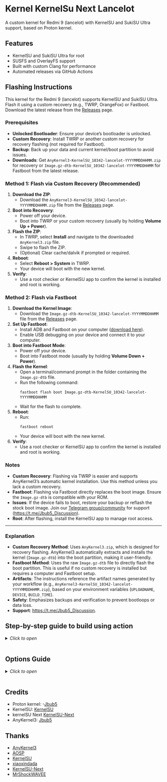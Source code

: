 # Kernel KernelSu Next Lancelot
A custom kernel for Redmi 9 (lancelot) with KernelSU and SukiSU Ultra support, based on Proton kernel.

## Features
- KernelSU and SukiSU Ultra for root
- SUSFS and OverlayFS support
- Built with custom Clang for performance
- Automated releases via GitHub Actions

## Flashing Instructions

This kernel for the Redmi 9 (lancelot) supports KernelSU and SukiSU Ultra. Flash it using a custom recovery (e.g., TWRP, OrangeFox) or Fastboot. Download the latest release from the [Releases](https://github.com/Edhic1/kernel_KSu_Next_Lancelot/releases) page.

### Prerequisites

- **Unlocked Bootloader**: Ensure your device’s bootloader is unlocked.
- **Custom Recovery**: Install TWRP or another custom recovery for recovery flashing (not required for Fastboot).
- **Backup**: Back up your data and current kernel/boot partition to avoid issues.
- **Downloads**: Get `AnyKernel3-KernelSU_10342-lancelot-YYYYMMDDHHMM.zip` for recovery or `Image.gz-dtb-KernelSU_10342-lancelot-YYYYMMDDHHMM` for Fastboot from the latest release.

### Method 1: Flash via Custom Recovery (Recommended)

1. **Download the ZIP**:
   - Download the `AnyKernel3-KernelSU_10342-lancelot-YYYYMMDDHHMM.zip` file from the [Releases](https://github.com/Edhic1/kernel_KSu_Next_Lancelot/releases) page.
2. **Boot into Recovery**:
   - Power off your device.
   - Boot into TWRP or your custom recovery (usually by holding **Volume Up + Power**).
3. **Flash the ZIP**:
   - In TWRP, select **Install** and navigate to the downloaded `AnyKernel3.zip` file.
   - Swipe to flash the ZIP.
   - (Optional) Clear cache/dalvik if prompted or required.
4. **Reboot**:
   - Select **Reboot > System** in TWRP.
   - Your device will boot with the new kernel.
5. **Verify**:
   - Use a root checker or KernelSU app to confirm the kernel is installed and root is working.

### Method 2: Flash via Fastboot

1. **Download the Kernel Image**:
   - Download the `Image.gz-dtb-KernelSU_10342-lancelot-YYYYMMDDHHMM` file from the [Releases](https://github.com/Edhic1/kernel_KSu_Next_Lancelot/releases) page.
2. **Set Up Fastboot**:
   - Install ADB and Fastboot on your computer ([download here](https://developer.android.com/tools/releases/platform-tools)).
   - Enable USB debugging on your device and connect it to your computer.
3. **Boot into Fastboot Mode**:
   - Power off your device.
   - Boot into Fastboot mode (usually by holding **Volume Down + Power**).
4. **Flash the Kernel**:
   - Open a terminal/command prompt in the folder containing the `Image.gz-dtb` file.
   - Run the following command:
     ```
     fastboot flash boot Image.gz-dtb-KernelSU_10342-lancelot-YYYYMMDDHHMM
     ```
   - Wait for the flash to complete.
5. **Reboot**:
   - Run:
     ```
     fastboot reboot
     ```
   - Your device will boot with the new kernel.
6. **Verify**:
   - Use a root checker or KernelSU app to confirm the kernel is installed and root is working.

### Notes
- **Custom Recovery**: Flashing via TWRP is easier and supports AnyKernel3’s automatic kernel installation. Use this method unless you lack a custom recovery.
- **Fastboot**: Flashing via Fastboot directly replaces the boot image. Ensure the `Image.gz-dtb` is compatible with your ROM.
- **Issues**: If the device fails to boot, restore your backup or reflash the stock boot image. Join our [Telegram group/community](#) for support (https://t.me/Jbub5_Discussion).
- **Root**: After flashing, install the KernelSU app to manage root access.

---

### Explanation
- **Custom Recovery Method**: Uses `AnyKernel3.zip`, which is designed for recovery flashing. AnyKernel3 automatically extracts and installs the kernel (`Image.gz-dtb`) into the boot partition, making it user-friendly.
- **Fastboot Method**: Uses the raw `Image.gz-dtb` file to directly flash the boot partition. This is useful if no custom recovery is installed but requires a computer and Fastboot setup.
- **Artifacts**: The instructions reference the artifact names generated by your workflow (e.g., `AnyKernel3-KernelSU_10342-lancelot-YYYYMMDDHHMM.zip`), based on your environment variables (`UPLOADNAME`, `DEVICE`, `BUILD_TIME`).
- **Safety**: Emphasizes backups and verification to prevent bootloops or data loss.
- **Support**: https://t.me/Jbub5_Discussion.


## Step-by-step guide to build using action
<details>
  <summary><i>Click to open</i></summary>

>### 1.
>![01](guide/images/01.png)

>### 2.
>![02](guide/images/02.png)
> **Note:** Unselect `Copy the kernel-tree_lancelot branch only` if you are building for merlin.

>### 3.
>![03](guide/images/03.png)

>### 4.
>![04](guide/images/04.png)

>### 5.
>![05](guide/images/05.png)

>### 6.
>![06](guide/images/06.png)

>### 7.
>![07](guide/images/07.png)

>### 8.
>![08](guide/images/08.png)

>### 9.
>![09](guide/images/09.png)

>### 10.
>![10](guide/images/10.png)

>### 11.
>![11](guide/images/11.png)
> **Note:** Reload this page if the yellow circle does not appear.

>### 12.
>![12](guide/images/12.png)

>### 13.
>![13](guide/images/13.png)

>### 14.
>![14](guide/images/14.png)
  
</details>
<br>

## Options Guide

<details>
  <summary><i>Click to open</i></summary>

> All options are located in [config.env](config.env)

### KERNEL_SOURCE

Change this to your kernel repository link.

For example: `https://github.com/Jbub5/android_kernel_xiaomi_mt6768`

### KERNEL_SOURCE_BRANCH

Change this to your kernel branch.

For example: `kernel-tree`

### KERNEL_CONFIG

Change this to your kernel defconfig name.

For example: `lancelot_defconfig`

### KERNEL_IMAGE_NAME

Change this to the kernel binary that needs to be flashed, generally consistent with `BOARD_KERNEL_IMAGE_NAME` in your AOSP device tree.

For example: `Image.gz-dtb`

Common names include `Image`, `Image.gz`.

### KERNEL_ARCH

For example: `arm64`


### ENABLE_KERNELSU

Enable [KernelSU](https://kernelsu.org/guide/what-is-kernelsu.html) support.

#### KERNELSU_TAG

[KernelSU 1.0 no longer supports non-GKI kernels](https://github.com/tiann/KernelSU/issues/1705). The last supported version is [v0.9.5](https://github.com/tiann/KernelSU/tree/v0.9.5), please make sure to use the correct branch.

Select the branch or tag of KernelSU:

- ~~main branch (development version): `KERNELSU_TAG=main`~~
- Latest TAG (stable version): `KERNELSU_TAG=v0.9.5`
- Specify the TAG (such as `v0.5.2`): `KERNELSU_TAG=v0.5.2`

#### KSU_EXPECTED_SIZE and KSU_EXPECTED_HASH

Customize the size and hash values of the KernelSU manager signature, if you don't need to customize the manager then please leave them empty or fill in the official default values:

`KSU_EXPECTED_SIZE=0x033b`

`KSU_EXPECTED_HASH=c371061b19d8c7d7d6133c6a9bafe198fa944e50c1b31c9d8daa8d7f1fc2d2d6`

You can type `ksud debug get-sign <apk_path>` to get the size and hash of the apk signature.

#### KSU_REVERT

This will revert the [commit](https://github.com/tiann/KernelSU/commit/898e9d4f8ca9b2f46b0c6b36b80a872b5b88d899) that removed non-GKI support, making it possible to continue using [official KernelSU](https://kernelsu.org/guide/what-is-kernelsu.html) up to version [1.0.1](https://github.com/tiann/KernelSU/releases/tag/v1.0.1). Using versions newer than [1.0.1](https://github.com/tiann/KernelSU/releases/tag/v1.0.1) is not possible due to the removal of non-GKI support from the manager.

#### ADD_KPROBES_CONFIG

This is used in the installation of [KernelSU](https://kernelsu.org/guide/what-is-kernelsu.html) via kprobe. If kprobe is broken in your kernel or you don't know what it is then don't touch this config.

See details: https://kernelsu.org/guide/how-to-integrate-for-non-gki.html#integrate-with-kprobe

#### KSU_HOOKS_PATCH

If kprobe does not work in your kernel, then try enabling this option, this will automatically patch kernel source code to support [KernelSU](https://kernelsu.org/guide/what-is-kernelsu.html).

See details: https://kernelsu.org/guide/how-to-integrate-for-non-gki.html#manually-modify-the-kernel-source

### ADD_OVERLAYFS_CONFIG

If enabled will automatically put the configs needed for OverlayFS into your defconfig.

### ADD_APATCH_SUPPORT

If enabled will automatically put the configs needed for [APatch](https://apatch.dev/what-is-apatch.html) into your defconfig.

#### FIX_APATCH_OPENELA

This option provides fix for https://github.com/bmax121/APatch/issues/400.

### OLD_ANDROID_SUPPORT

> There is no official support for older Android and MIUI, and bug reports will not be accepted on them.

This option provides support for MIUI 12.5 and custom ROMs based on Android 11 through 12, but breaks support for Android 13 and above.


### USE_CUSTOM_CLANG

You can use a non-official clang such as [proton-clang](https://github.com/kdrag0n/proton-clang).

#### CUSTOM_CLANG_SOURCE

> Fill in a link that includes `.git` if it is a git repository.

Git repository or direct chain of compressed zip files is supported.

#### CUSTOM_CLANG_BRANCH

For example: `main`


### CLANG_BRANCH

Due to [#23](https://github.com/xiaoleGun/KernelSU_Action/issues/23), we provide an option to customize the Google main branch. The main ones include:
| Clang Branch |
| ------------ |
| master |
| master-kernel-build-2021 |
| master-kernel-build-2022 |

Or other branches, please search for them according to your own needs at https://android.googlesource.com/platform/prebuilts/clang/host/linux-x86.

#### CLANG_VERSION

Enter the Clang version to use.

| Clang Version | Corresponding Android Version | AOSP-Clang Version |
| ------------- | ----------------------------- | ------------------ |
| 12.0.5        | Android S                     | r416183b           |
| 14.0.6        | Android T                     | r450784d           |
| 14.0.7        |                               | r450784e           |
| 15.0.1        |                               | r458507            |
| 17.0.1        |                               | r487747b           |
| 17.0.2        | Android U                     | r487747c           |

Generally, Clang12 can compile most of the 4.14 and above kernels. My MI 6X 4.19 uses r450784d.

### ENABLE_GCC_AOSP
Enables usage of standart GCC toolchain.

#### ENABLE_GCC_ARM64

Enable GCC 64C cross-compiler.

#### ENABLE_GCC_ARM32

Enable GCC 32C cross-compiler.


### EXTRA_CMDS

Some kernels require additional compilation commands to compile correctly. Generally, no other commands are needed, so please search for information about your kernel. Please separate the command and the command with a space.

For example: `LLVM=1 LLVM_IAS=1`


### USE_CUSTOM_ANYKERNEL3

Can use custom AnyKernel3.

#### CUSTOM_ANYKERNEL3_SOURCE

> If it is a git repository, please fill in the link containing `.git`

Supports direct links to git repositories or zip compressed packages.

#### CUSTOM_ANYKERNEL3_BRANCH

Customize the warehouse branch of AnyKernel3.


### NEED_DTBO

Upload DTBO. Some devices require it.

### BUILD_BOOT_IMG

> Added from previous workflows, view historical commits

Build boot.img, and you need to provide a `Source boot image`.

### SOURCE_BOOT_IMAGE

As the name suggests, it provides a boot image source system that can boot normally and requires a direct chain, preferably from the same kernel source and AOSP device tree as your current system. Ramdisk contains the partition table and init, without which the compiled image will not boot up properly.

For example: `https://raw.githubusercontent.com/xiaoleGun/KernelSU_action/main/boot/boot-wayne-from-Miku-UI-latest.img`


### DISABLE_LTO

LTO is used to optimize the kernel but sometimes causes errors.

### DISABLE_CC_WERROR

Sometimes even a harmless warning breaks the build.

### FIX_WIFI_SPEED

Switching to other drivers fixed spontaneous reboots when turning on Wi-Fi on some devices, but resulted in decreased network speeds. This option will revert to the previous drivers and thus fix the network speed.

### REMOVE_UNUSED_PACKAGES

To clean unnecessary packages and free up more disk space. If you need these packages, please disable this option.

### ENABLE_CCACHE

Enable the cache to make the second kernel compile faster (or slower).

</details>
<br>

## Credits

- Proton kernel: -[Jbub5](https://github.com/Jbub5/kernel_action_mt6768)
- KernelSU: [KernelSU](https://github.com/tiann/KernelSU)
- kernelSU Next
[KernelSU-Next](https://github.com/KernelSU-Next/KernelSU-Next)
- AnyKernel3: [Jbub5](https://github.com/Jbub5/AnyKernel3)



## Thanks

- [AnyKernel3](https://github.com/osm0sis/AnyKernel3)
- [AOSP](https://android.googlesource.com)
- [KernelSU](https://github.com/tiann/KernelSU)
- [xiaoxindada](https://github.com/xiaoxindada)  
- [KernelSU-Next](https://github.com/KernelSU-Next)
- [MrShockWAVEE](https://github.com/MrShockWAVEE)